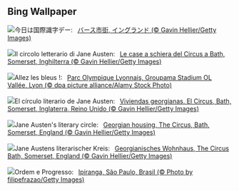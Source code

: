 ## Bing Wallpaper
![](https://www.bing.com/th?id=OHR.BathCircus_JA-JP8331862616_UHD.jpg&w=1000)今日は国際識字デー:&nbsp;&ensp;[バース市街, イングランド (© Gavin Hellier/Getty Images)](https://www.bing.com/th?id=OHR.BathCircus_JA-JP8331862616_UHD.jpg)
<br><br/>
![](https://www.bing.com/th?id=OHR.BathCircus_IT-IT9829288820_UHD.jpg&w=1000)Il circolo letterario di Jane Austen:&nbsp;&ensp;[Le case a schiera del Circus a Bath, Somerset, Inghilterra (© Gavin Hellier/Getty Images)](https://www.bing.com/th?id=OHR.BathCircus_IT-IT9829288820_UHD.jpg)
<br><br/>
![](https://www.bing.com/th?id=OHR.RugbyWorldCup_FR-FR6347432536_UHD.jpg&w=1000)Allez les bleus !:&nbsp;&ensp;[Parc Olympique Lyonnais, Groupama Stadium OL Vallée, Lyon (© dpa picture alliance/Alamy Stock Photo)](https://www.bing.com/th?id=OHR.RugbyWorldCup_FR-FR6347432536_UHD.jpg)
<br><br/>
![](https://www.bing.com/th?id=OHR.BathCircus_ES-ES7093091881_UHD.jpg&w=1000)El círculo literario de Jane Austen:&nbsp;&ensp;[Viviendas georgianas, El Circus, Bath, Somerset, Inglaterra, Reino Unido (© Gavin Hellier/Getty Images)](https://www.bing.com/th?id=OHR.BathCircus_ES-ES7093091881_UHD.jpg)
<br><br/>
![](https://www.bing.com/th?id=OHR.BathCircus_EN-GB3224549053_UHD.jpg&w=1000)Jane Austen's literary circle:&nbsp;&ensp;[Georgian housing, The Circus, Bath, Somerset, England (© Gavin Hellier/Getty Images)](https://www.bing.com/th?id=OHR.BathCircus_EN-GB3224549053_UHD.jpg)
<br><br/>
![](https://www.bing.com/th?id=OHR.BathCircus_DE-DE5061679913_UHD.jpg&w=1000)Jane Austens literarischer Kreis:&nbsp;&ensp;[Georgianisches Wohnhaus, The Circus Bath, Somerset, England (© Gavin Hellier/Getty Images)](https://www.bing.com/th?id=OHR.BathCircus_DE-DE5061679913_UHD.jpg)
<br><br/>
![](https://www.bing.com/th?id=OHR.MonumentoIpiranga_PT-BR3590337434_UHD.jpg&w=1000)Ordem e Progresso:&nbsp;&ensp;[Ipiranga, São Paulo, Brasil (© Photo by filipefrazao/Getty Images)](https://www.bing.com/th?id=OHR.MonumentoIpiranga_PT-BR3590337434_UHD.jpg)
<br><br/>

